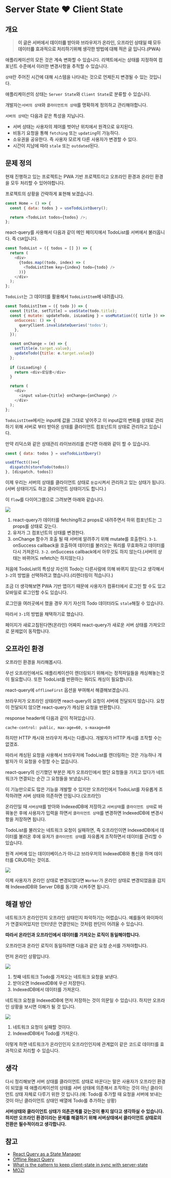 # Server State ❤️  Client State

## 개요 

> **이 글은 서버에서 데이터를 받아와 브라우저가 온라인, 오프라인 상태일 때 모두 데이터를 효과적으로 처리하기위해 생각한 방법에 대해 적은 글 입니다.(PWA)**

애플리케이션의 모든 것은 계속 변화할 수 있습니다. 
리액트에서는 상태를 지정하여 컴포넌트 수준에서 이러한 변경사항을 추적할 수 있습니다. 

`상태`란 주어진 시간에 대해 시스템을 나타내는 것으로 언제든지 변경될 수 있는 것입니다.

애플리케이션의 상태는 `Server State`와 `Client State`로 분류할 수 있습니다.

개발자는`서버의 상태`와 `클라이언트의 상태`를 명확하게 정의하고 관리해야합니다.

`서버의 상태`는 다음과 같은 특성을 지닙니다.



- 서버 상태는 사용자의 제어를 벗어난 위치에서 원격으로 유지된다.
- 비동기 요청을 통해 `fetching` 또는 `updating`이 가능하다.
- 소유권을 공유한다. 즉 사용자 모르게 다른 사용자가 변경할 수 있다.
- 시간이 지남에 따라 `stale` 또는 `outdated`된다. 



## 문제 정의

현재 진행하고 있는 프로젝트는 PWA 기반 프로젝트이고 오프라인 환경과 온라인 환경을 모두 처리할 수 있어야합니다. 


프로젝트의 상황을 간략하게 표현해 보겠습니다.

```js
const Home = () => {
  const { data: todos } = useTodoListQuery();

  return <TodoList todos={todos} />;
};

```

react-query를 사용해서 다음과 같이 메인 페이지에서 TodoList를 서버에서 불러옵니다. 즉 `CSR`입니다.

```js
const TodoList = ({ todos = [] }) => {
  return (
    <div>
      {todos.map((todo, index) => (
        <TodoListItem key={index} todo={todo} />
      ))}
    </div>
  );
};
```
`TodoList`는 그 데이터를 활용해서 `TodoListItem`에 내려줍니다.

```js
const TodoListItem = ({ todo }) => {
  const [title, setTitle] = useState(todo.title);
  const { mutate: updateTodo, isLoading } = useMutation(({ title }) => todoService.updateTodo({ title }), {
    onSuccess: () => {
      queryClient.invalidateQueries('todos');
    },
  });

  const onChange = (e) => {
    setTitle(e.target.value);
    updateTodo({title: e.target.value})
  };
  
  if (isLoading) {
  	return <div>로딩중</div>
  }

  return (
    <div>
      <input value={title} onChange={onChange} />
    </div>
  );
};
```

`TodoListItem`에서는 input에 값을 그대로 넣어주고 이 input값의 변화를 상태로 관리하기 위해 서버로 부터 받아온 상태를 클라이언트 컴포넌트의 상태로 관리하고 있습니다. 

만약 리덕스와 같은 상태관리 라이브러리를 쓴다면 아래와 같이 할 수 있습니다.

```js
const { data: todos } = useTodoListQuery()

useEffect(()=>{
  dispatch(storeTodo(todos))
}, [dispatch, todos])
```

이제 우리는 서버의 상태를 클라이언트 상태로 `둔갑`시켜서 관리하고 있는 상태가 됩니다.(서버 상태이기도 하고 클라이언트 상태이기도 합니다.)

이 `flow`를 다이어그램으로 그려보면 아래와 같습니다.

![](https://velog.velcdn.com/images/hyunjine/post/fe30c0f0-71ff-46c7-972f-6ae101fee0a5/image.png)


1. react-query가 데이터를 fetching하고 props로 내려주면서 하위 컴포넌트는 그 props를 상태로 갖는다.
2. 유저가 그 컴포넌트의 상태를 변경한다.
3. onChange 함수가 호출 될 때 서버에 알려주기 위해 mutate를 호출한다. 
`3-1`. onSuccess callback을 호출하여 데이터를 불러오는 쿼리를 무효화하고 데이터를 다시 가져온다.
`3-2`. onSuccess callback에서 아무것도 하지 않는다.(서버의 상태는 바뀌어도 refetch는 하지않는다.)

처음에 TodoList의 특성상 자신의 Todo는 다른사람에 의해 바뀌지 않는다고 생각해서 `3-2`의 방법을 선택하려고 했습니다.(리렌더링이 적습니다.) 

조금 더 생각해보면 PWA 기반 앱이기 때문에 사용자가 컴퓨터에서 로그인 할 수도 있고 모바일로 로그인할 수도 있습니다. 

로그인을 여러곳에서 했을 경우 자기 자신의 Todo 데이터라도 `stale`해질 수 있습니다. 

따라서 `3-1`의 방법을 채택하기로 했습니다. 

페이지가 새로고침된다면(온라인) 어짜피 react-query가 새로운 서버 상태를 가져오므로 문제없이 동작합니다. 



## 오프라인 환경

오프라인 환경을 처리해봅시다. 

우선 오프라인에서도 애플리케이션이 렌더링되기 위해서는 정적파일들을 캐싱해놓는것이 필요합니다. 또한 TodoList를 반환하는 쿼리도 캐싱이 필요합니다.

react-query에 `offlineFirst` 옵션을 부여해서 해결해보겠습니다. 

브라우저가 오프라인 상태라면 react-query의 요청이 서버에 전달되지 않습니다. 요청이 전달되지 않으면 react-query가 캐싱된 요청을 반환합니다. 

response header에 다음과 같이 적혀있습니다. 

```
cache-control: public, max-age=60, s-maxage=60
```
하지만 HTTP 캐시와 브라우저 캐시는 다릅니다. 
개발자가 HTTP 캐시를 조작할 수는 없겠죠.

따라서 캐싱된 요청을 사용해서 브라우저에 TodoList를 렌더링하는 것은 가능하나 개발자가 이 요청을 수정할 수는 없습니다. 

react-query의 신기했던 부분은 제가 오프라인에서 했던 요청들을 가지고 있다가 네트워크가 연결되는 순간 그 요청들을 보냈습니다.

이 기능만으로도 많은 기능을 개발할 수 있지만 오프라인에서 TodoList를 자유롭게 조작하려면 서버 상태와 의존하면 안됩니다.(오프라인)

온라인일 때 `서버상태`를 받아와 IndexedDB에 저장하고 `서버상태`를 `클라이언트 상태`로 바꿔놓은 후에 사용자가 입력을 하면서 `클라이언트 상태`를 변경하면 IndexedDB에 변경사항을 저장하면 됩니다. 

TodoList를 불러오는 네트워크 요청이 실패하면, 즉 오프라인이면 IndexedDB에서 데이터를 불러온 후에 유저가 `클라이언트 상태`를 자유롭게 조작하면서 데이터를 관리할 수 있습니다. 

원격 서버에 있는 데이터베이스가 아니고 브라우저의 IndexedDB와 통신을 하며 데이터를 CRUD하는 것이죠.

![](https://velog.velcdn.com/images/hyunjine/post/9fe67494-b406-499b-af32-0bcdb7f5cf01/image.png)

이제 사용자가 온라인 상태로 변경되었다면 `Worker`가 온라인 상태로 변경되었음을 감지해 IndexedDB와 Server DB를 동기화 시켜주면 됩니다. 


## 해결 방안

네트워크가 온라인인지 오프라인 상태인지 파악하기는 어렵습니다. 예를들어 와이파이가 연결되어있지만 인터넷은 연결안되는 것처럼 판단이 어려울 수 있습니다. 

**따라서 온라인과 오프라인에서 데이터를 가져오는 로직이 동일해야합니다.**

오프라인과 온라인 로직이 동일하려면 다음과 같은 요청 순서를 가져야합니다.

먼저 온라인 상황입니다.

![](https://velog.velcdn.com/images/hyunjine/post/9a344fc6-2266-445c-9263-ce0a1b1bfe48/image.png)


1. 첫째 네트워크 Todo를 가져오는 네트워크 요청을 보낸다.
2. 받아오면 IndexedDB에 우선 저장한다.
3. IndexedDB에서 데이터를 가져온다.

네트워크 요청을 IndexedDB에 먼저 저장하는 것이 의문일 수 있습니다. 하지만 오프라인 상황을 보시면 이해가 될 것 입니다. 

![](https://velog.velcdn.com/images/hyunjine/post/76dc449b-d307-4c14-b344-f40f2cc5cce7/image.png)


1. 네트워크 요청이 실패할 것이다.
2. IndexedDB에서 Todo를 가져온다. 

이렇게 하면 네트워크가 온라인인지 오프라인인지에 관계없이 같은 코드로 데이터를 효과적으로 처리할 수 있습니다. 


## 생각

다시 정리해보면 서버 상태를 클라이언트 상태로 바꾼다는 말은 사용자가 오프라인 환경이 되었을 때 애플리케이션의 상태를 서버 상태에 의존해서 조작하는 것이 아닌 클라이언트 상태 자체로 다루기 위한 것 입니다.(예: Todo를 추가할 때 요청을 서버에 보내는 것이 아닌 클라이언트 상태인 배열에 Todo를 추가하는 상황)

**서버상태와 클라이언트 상태가 의존관계를 갖는것이 좋지 않다고 생각하실 수 있습니다. 
하지만 오프라인 환경이라는 문제를 해결하기 위해 서버상태에서 클라이언트 상태로의 전환은 필수적이라고 생각합니다.**




## 참고

- [React Query as a State Manager](https://tkdodo.eu/blog/react-query-as-a-state-manager)
- [Offline React Query](https://tkdodo.eu/blog/offline-react-query)
- [What is the pattern to keep client-state in sync with server-state](https://github.com/TanStack/query/discussions/3539)
- [MOZI](https://github.com/team-yaza/mozi-client)

